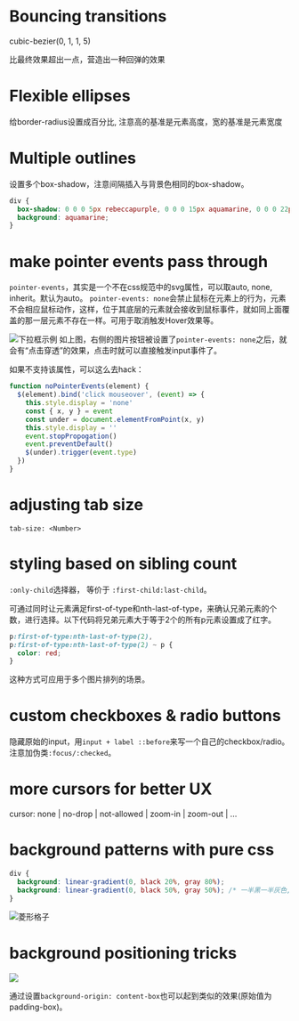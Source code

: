# Bouncing transitions

cubic-bezier(0, 1, 1, 5)

比最终效果超出一点，营造出一种回弹的效果

# Flexible ellipses

给border-radius设置成百分比, 注意高的基准是元素高度，宽的基准是元素宽度

# Multiple outlines

设置多个box-shadow，注意间隔插入与背景色相同的box-shadow。
```css
div {
  box-shadow: 0 0 0 5px rebeccapurple, 0 0 0 15px aquamarine, 0 0 0 22px gold;
  background: aquamarine;
}
```

# make pointer events pass through

`pointer-events`，其实是一个不在css规范中的svg属性，可以取auto, none, inherit。默认为auto。
`pointer-events: none`会禁止鼠标在元素上的行为，元素不会相应鼠标动作，这样，位于其底层的元素就会接收到鼠标事件，就如同上面覆盖的那一层元素不存在一样。可用于取消触发Hover效果等。

![下拉框示例](https://qa-feedback.xingshulinimg.com/1579580022096)
如上图，右侧的图片按钮被设置了`pointer-events: none`之后，就会有“点击穿透”的效果，点击时就可以直接触发input事件了。

如果不支持该属性，可以这么去hack：

```js
function noPointerEvents(element) {
  $(element).bind('click mouseover', (event) => {
    this.style.display = 'none'
    const { x, y } = event
    const under = document.elementFromPoint(x, y)
    this.style.display = ''
    event.stopPropogation()
    event.preventDefault()
    $(under).trigger(event.type)
  })
}
```

# adjusting tab size

`tab-size: <Number>`

# styling based on sibling count

`:only-child`选择器， 等价于 `:first-child:last-child`。

可通过同时让元素满足first-of-type和nth-last-of-type，来确认兄弟元素的个数，进行选择。以下代码将兄弟元素大于等于2个的所有p元素设置成了红字。

```css
p:first-of-type:nth-last-of-type(2),
p:first-of-type:nth-last-of-type(2) ~ p {
  color: red;
}
```
这种方式可应用于多个图片排列的场景。

# custom checkboxes & radio buttons

隐藏原始的input，用`input + label ::before`来写一个自己的checkbox/radio。注意加伪类`:focus/:checked`。

# more cursors for better UX

cursor: none | no-drop | not-allowed | zoom-in | zoom-out | ...

# background patterns with pure css

```css
div {
  background: linear-gradient(0, black 20%, gray 80%);
  background: linear-gradient(0, black 50%, gray 50%); /* 一半黑一半灰色, 截然不同的两半 */
}
```

![菱形格子](https://qa-feedback.xingshulinimg.com/1579597021714)

# background positioning tricks

![](https://qa-feedback.xingshulinimg.com/1579597398618)

通过设置`background-origin: content-box`也可以起到类似的效果(原始值为padding-box)。